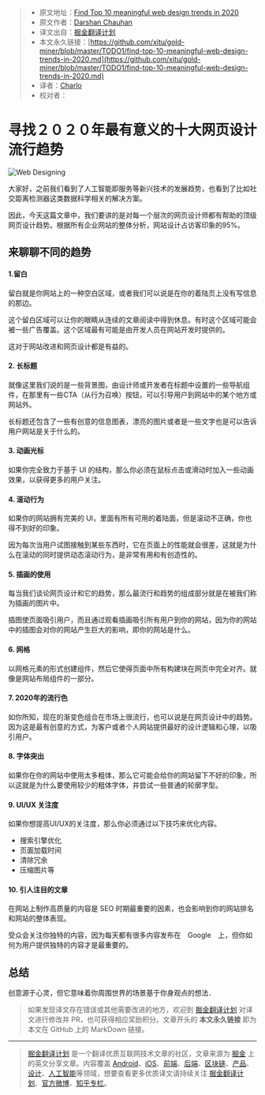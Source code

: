 > * 原文地址：[Find Top 10 meaningful web design trends in 2020](https://medium.com/ux-in-plain-english/find-top-10-meaningful-web-design-trends-in-2020-76c2a8301997)
> * 原文作者：[Darshan Chauhan](https://medium.com/@darshan.chauhan21198)
> * 译文出自：[掘金翻译计划](https://github.com/xitu/gold-miner)
> * 本文永久链接：[https://github.com/xitu/gold-miner/blob/master/TODO1/find-top-10-meaningful-web-design-trends-in-2020.md](https://github.com/xitu/gold-miner/blob/master/TODO1/find-top-10-meaningful-web-design-trends-in-2020.md)
> * 译者：[Charlo](https://github.com/Charlo-O)
> * 校对者：

# 寻找２０２０年最有意义的十大网页设计流行趋势

![Web Designing](https://cdn-images-1.medium.com/max/2000/1*0KFCpdc4-ScdB1uDhGNMUg.png)

大家好，之前我们看到了人工智能即服务等新兴技术的发展趋势，也看到了比如社交距离检测器这类数据科学相关的解决方案。

因此，今天这篇文章中，我们要讲的是对每一个层次的网页设计师都有帮助的顶级网页设计趋势。根据所有企业网站的整体分析，网站设计占访客印象的95%。
## 来聊聊不同的趋势

#### 1.留白

留白就是你网站上的一种空白区域，或者我们可以说是在你的着陆页上没有写信息的那边。

这个留白区域可以让你的眼睛从连续的文章阅读中得到休息。有时这个区域可能会被一些广告覆盖。这个区域最有可能是由开发人员在网站开发时提供的。

这对于网站改进和网页设计都是有益的。

#### 2. 长标题

就像这里我们说的是一些背景图，由设计师或开发者在标题中设置的一些导航组件，在那里有一些CTA（从行为召唤）按钮，可以引导用户到网站中的某个地方或网站外。

长标题还包含了一些有创意的信息图表，漂亮的图片或者是一些文字也是可以告诉用户网站是关于什么的。

#### 3. 动画光标

如果你完全致力于基于 UI 的结构，那么你必须在鼠标点击或滑动时加入一些动画效果，以获得更多的用户关注。

#### 4. 滚动行为

如果你的网站拥有完美的 UI，里面有所有可用的着陆面，但是滚动不正确，你也得不到好的印象。

因为每次当用户试图接触到某些东西时，它在页面上的性能就会很差，这就是为什么在滚动的同时提供动态滚动行为，是非常有用和有创造性的。

#### 5. 插画的使用

每当我们谈论网页设计和它的趋势，那么最流行和趋势的组成部分就是在被我们称为插画的图片中。

插图使页面吸引用户，而且通过观看插画吸引所有用户到你的网站，因为你的网站中的插图会对你的网站产生巨大的影响，即你的网站是什么。

#### 6. 网格

以网格元素的形式创建组件，然后它使得页面中所有构建块在网页中完全对齐。就像是网站布局组件的一部分。

#### 7. 2020年的流行色

如你所知，现在的渐变色组合在市场上很流行，也可以说是在网页设计中的趋势。因为这是最有创意的方式，为客户或者个人网站提供最好的设计逻辑和心理，以吸引用户。

#### 8. 字体突出

如果你在你的网站中使用太多粗体，那么它可能会给你的网站留下不好的印象，所以这就是为什么要使用较少的粗体字体，并尝试一些普通的轮廓字型。

#### 9. UI/UX 关注度

如果你想提高UI/UX的关注度，那么你必须通过以下技巧来优化内容。

* 搜索引擎优化
* 页面加载时间
* 清除冗余
* 压缩图片等

#### 10. 引人注目的文章

在网站上制作高质量的内容是 SEO 时期最重要的因素，也会影响到你的网站排名和网站的整体表现。

受众会关注你独特的内容，因为每天都有很多内容发布在　Google　上，但你如何为用户提供独特的内容才是最重要的。

## 总结

创意源于心灵，但它意味着你周围世界的场景基于你身观点的想法．

> 如果发现译文存在错误或其他需要改进的地方，欢迎到 [掘金翻译计划](https://github.com/xitu/gold-miner) 对译文进行修改并 PR，也可获得相应奖励积分。文章开头的 **本文永久链接** 即为本文在 GitHub 上的 MarkDown 链接。

---

> [掘金翻译计划](https://github.com/xitu/gold-miner) 是一个翻译优质互联网技术文章的社区，文章来源为 [掘金](https://juejin.im) 上的英文分享文章。内容覆盖 [Android](https://github.com/xitu/gold-miner#android)、[iOS](https://github.com/xitu/gold-miner#ios)、[前端](https://github.com/xitu/gold-miner#前端)、[后端](https://github.com/xitu/gold-miner#后端)、[区块链](https://github.com/xitu/gold-miner#区块链)、[产品](https://github.com/xitu/gold-miner#产品)、[设计](https://github.com/xitu/gold-miner#设计)、[人工智能](https://github.com/xitu/gold-miner#人工智能)等领域，想要查看更多优质译文请持续关注 [掘金翻译计划](https://github.com/xitu/gold-miner)、[官方微博](http://weibo.com/juejinfanyi)、[知乎专栏](https://zhuanlan.zhihu.com/juejinfanyi)。
